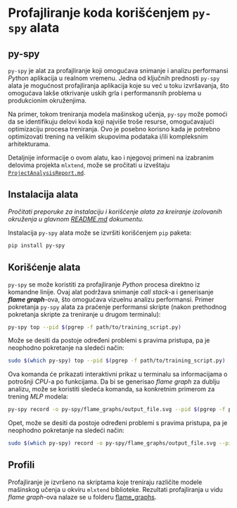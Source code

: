 # Profajliranje koda korišćenjem `py-spy` alata

## py-spy

`py-spy` je alat za profajliranje koji omogućava snimanje i analizu performansi *Python* aplikacija u realnom vremenu. Jedna od ključnih prednosti `py-spy` alata je mogućnost profajliranja aplikacija koje su već u toku izvršavanja, što omogućava lakše otkrivanje uskih grla i performansnih problema u produkcionim okruženjima. 

Na primer, tokom treniranja modela mašinskog učenja, `py-spy` može pomoći da se identifikuju delovi koda koji najviše troše resurse, omogućavajući optimizaciju procesa treniranja. Ovo je posebno korisno kada je potrebno optimizovati trening na velikim skupovima podataka i/ili kompleksnim arhitekturama.

Detaljnije informacije o ovom alatu, kao i njegovoj primeni na izabranim delovima projekta `mlxtend`, može se pročitati u izveštaju [`ProjectAnalysisReport.md`](../ProjectAnalysisReport.md).

## Instalacija alata

*Pročitati preporuke za instalaciju i korišćenje alata za kreiranje izolovanih okruženja u glavnom [README.md](../README.md#preporuka-za-instalaciju-alata) dokumentu.*

Instalacija `py-spy` alata može se izvršiti korišćenjem `pip` paketa:

```bash
pip install py-spy
```

## Korišćenje alata

`py-spy` se može koristiti za profajliranje *Python* procesa direktno iz komandne linije. Ovaj alat podržava snimanje *call stack*-a i generisanje ***flame graph***-ova, što omogućava vizuelnu analizu performansi. Primer pokretanja `py-spy` alata za praćenje performansi skripte (nakon prethodnog pokretanja skripte za treniranje u drugom terminalu):

```bash
py-spy top --pid $(pgrep -f path/to/training_script.py)
```

Može se desiti da postoje određeni problemi s pravima pristupa, pa je neophodno pokretanje na sledeći način:

```bash
sudo $(which py-spy) top --pid $(pgrep -f path/to/training_script.py)
```

Ova komanda će prikazati interaktivni prikaz u terminalu sa informacijama o potrošnji *CPU*-a po funkcijama. Da bi se generisao *flame graph* za dublju analizu, može se koristiti sledeća komanda, sa konkretnim primerom za trening *MLP* modela:

```bash
py-spy record -o py-spy/flame_graphs/output_file.svg --pid $(pgrep -f profiling_scripts/train_mlp.py)
```

Opet, može se desiti da postoje određeni problemi s pravima pristupa, pa je neophodno pokretanje na sledeći način:

```bash
sudo $(which py-spy) record -o py-spy/flame_graphs/output_file.svg --pid $(pgrep -f profiling_scripts/train_mlp.py)
```

## Profili

Profajliranje je izvršeno na skriptama koje treniraju različite modele mašinskog učenja u okviru `mlxtend` biblioteke. Rezultati profajliranja u vidu *flame graph*-ova nalaze se u folderu [flame_graphs](flame_graphs/).
